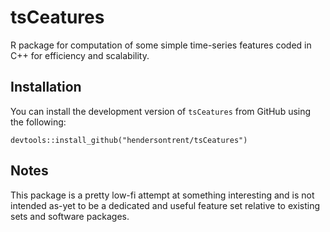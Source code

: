 # tsCeatures

R package for computation of some simple time-series features coded in C++ for efficiency and scalability.

## Installation

You can install the development version of `tsCeatures` from GitHub using the following:

```{r}
devtools::install_github("hendersontrent/tsCeatures")
```

## Notes

This package is a pretty low-fi attempt at something interesting and is not intended as-yet to be a dedicated and useful feature set relative to existing sets and software packages.
